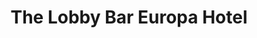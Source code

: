---
title: "The Lobby Bar Europa Hotel"
address: "The Lobby Bar Europa Hotel Belfast, Great Victoria Street, Belfast, Antrim, BT2 7HR"
tel: "+44 (0)28 9027 1006"
county: "Antrim"
category: "Pubs"
type: "Content"
lat: "54.59418487548828"
lng: "-5.933897018432617"
---